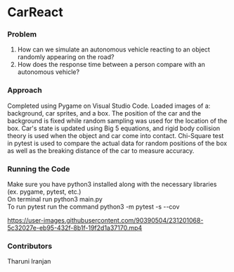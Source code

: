 # CarReact

### Problem
1.	How can we simulate an autonomous vehicle reacting to an object randomly appearing on the road? <br>
2.	How does the response time between a person compare with an autonomous vehicle?


### Approach
Completed using Pygame on Visual Studio Code. Loaded images of a: background, car sprites, and a box. 
The position of the car and the background is fixed while random sampling was used for the location of the box.
Car's state is updated using Big 5 equations, and rigid body collision theory is used when the object and car come into contact.
Chi-Square test in pytest is used to compare the actual data for random positions of the box as well as the breaking distance of the car
to measure accuracy.

### Running the Code
Make sure you have python3 installed along with the necessary libraries (ex. pygame, pytest, etc.) <br>
On terminal run python3 main.py <br>
To run pytest run the command python3 -m pytest -s --cov <br>


https://user-images.githubusercontent.com/90390504/231201068-5c32027e-eb95-432f-8b1f-19f2d1a37170.mp4


### Contributors 
Tharuni Iranjan
